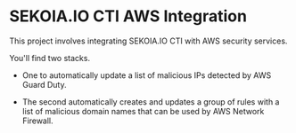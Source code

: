 # SEKOIA.IO CTI AWS Integration

This project involves integrating SEKOIA.IO CTI with AWS security services.

You'll find two stacks.

- One to automatically update a list of malicious IPs detected by AWS Guard Duty.

- The second automatically creates and updates a group of rules with a list of malicious domain names that can be used by AWS Network Firewall.
